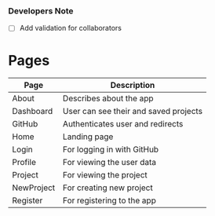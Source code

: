 ### Developers Note

- [ ] Add validation for collaborators

# Pages

| Page       | Description                           |
| ---------- | ------------------------------------- |
| About      | Describes about the app               |
| Dashboard  | User can see their and saved projects |
| GitHub     | Authenticates user and redirects      |
| Home       | Landing page                          |
| Login      | For logging in with GitHub            |
| Profile    | For viewing the user data             |
| Project    | For viewing the project               |
| NewProject | For creating new project              |
| Register   | For registering to the app            |
